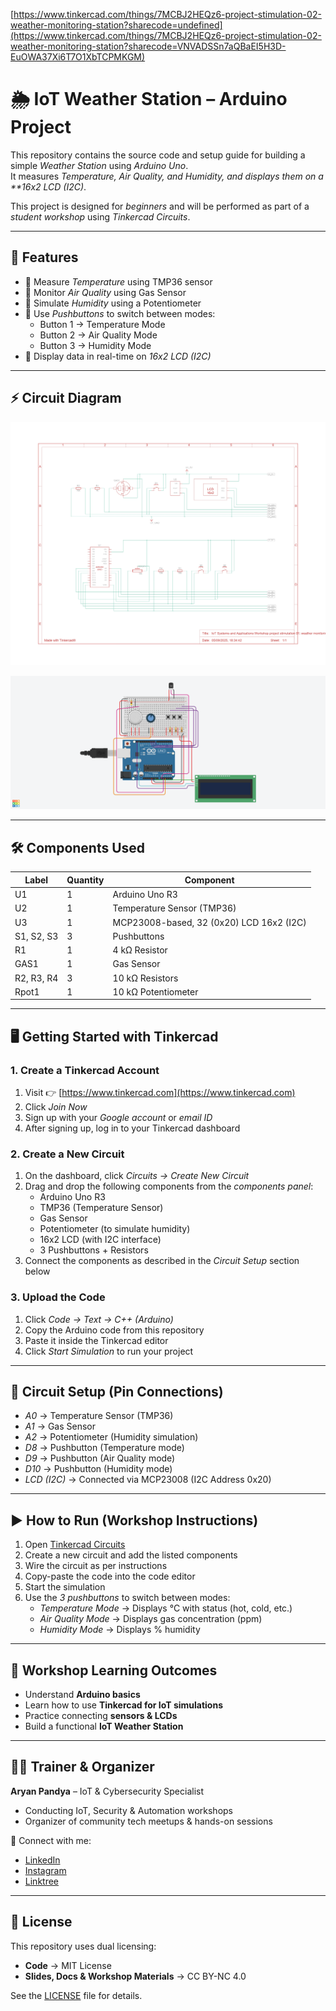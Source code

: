 [https://www.tinkercad.com/things/7MCBJ2HEQz6-project-stimulation-02-weather-monitoring-station?sharecode=undefined](https://www.tinkercad.com/things/7MCBJ2HEQz6-project-stimulation-02-weather-monitoring-station?sharecode=VNVADSSn7aQBaEI5H3D-EuOWA37Xi6T7O1XbTCPMKGM)

# 🌦 IoT Weather Station – Arduino Project

This repository contains the source code and setup guide for building a simple *Weather Station* using *Arduino Uno*.  
It measures *Temperature, Air Quality, and Humidity, and displays them on a **16x2 LCD (I2C)*.  

This project is designed for *beginners* and will be performed as part of a *student workshop* using *Tinkercad Circuits*.

---

## 📌 Features
- 📍 Measure *Temperature* using TMP36 sensor  
- 📍 Monitor *Air Quality* using Gas Sensor  
- 📍 Simulate *Humidity* using a Potentiometer  
- 📍 Use *Pushbuttons* to switch between modes:
  - Button 1 → Temperature Mode  
  - Button 2 → Air Quality Mode  
  - Button 3 → Humidity Mode  
- 📍 Display data in real-time on *16x2 LCD (I2C)*  

---

## ⚡ Circuit Diagram

![Circuit Diagram](./circuit.jpg)


![Circuit Diagram](./Incredible%20Blorr-Fulffy.png)


---

## 🛠 Components Used

| Label | Quantity | Component |
|-------|----------|-----------|
| U1    | 1 | Arduino Uno R3 |
| U2    | 1 | Temperature Sensor (TMP36) |
| U3    | 1 | MCP23008-based, 32 (0x20) LCD 16x2 (I2C) |
| S1, S2, S3 | 3 | Pushbuttons |
| R1    | 1 | 4 kΩ Resistor |
| GAS1  | 1 | Gas Sensor |
| R2, R3, R4 | 3 | 10 kΩ Resistors |
| Rpot1 | 1 | 10 kΩ Potentiometer |

---

## 🖥 Getting Started with Tinkercad

### 1. Create a Tinkercad Account
1. Visit 👉 [https://www.tinkercad.com](https://www.tinkercad.com)  
2. Click *Join Now*  
3. Sign up with your *Google account* or *email ID*  
4. After signing up, log in to your Tinkercad dashboard  

### 2. Create a New Circuit
1. On the dashboard, click *Circuits → Create New Circuit*  
2. Drag and drop the following components from the *components panel*:
   - Arduino Uno R3  
   - TMP36 (Temperature Sensor)  
   - Gas Sensor  
   - Potentiometer (to simulate humidity)  
   - 16x2 LCD (with I2C interface)  
   - 3 Pushbuttons + Resistors  
3. Connect the components as described in the *Circuit Setup* section below  

### 3. Upload the Code
1. Click *Code → Text → C++ (Arduino)*  
2. Copy the Arduino code from this repository  
3. Paste it inside the Tinkercad editor  
4. Click *Start Simulation* to run your project  

---

## 🔌 Circuit Setup (Pin Connections)

- *A0* → Temperature Sensor (TMP36)  
- *A1* → Gas Sensor  
- *A2* → Potentiometer (Humidity simulation)  
- *D8* → Pushbutton (Temperature mode)  
- *D9* → Pushbutton (Air Quality mode)  
- *D10* → Pushbutton (Humidity mode)  
- *LCD (I2C)* → Connected via MCP23008 (I2C Address 0x20)    

---

## ▶ How to Run (Workshop Instructions)
1. Open [Tinkercad Circuits](https://www.tinkercad.com)  
2. Create a new circuit and add the listed components  
3. Wire the circuit as per instructions  
4. Copy-paste the code into the code editor  
5. Start the simulation  
6. Use the *3 pushbuttons* to switch between modes:  
   - *Temperature Mode* → Displays °C with status (hot, cold, etc.)  
   - *Air Quality Mode* → Displays gas concentration (ppm)  
   - *Humidity Mode* → Displays % humidity  

---

## 🎯 Workshop Learning Outcomes
- Understand **Arduino basics**  
- Learn how to use **Tinkercad for IoT simulations**  
- Practice connecting **sensors & LCDs**  
- Build a functional **IoT Weather Station**  

---

## 👨‍🏫 Trainer & Organizer
**Aryan Pandya** – IoT & Cybersecurity Specialist  
- Conducting IoT, Security & Automation workshops  
- Organizer of community tech meetups & hands-on sessions  

🔗 Connect with me:  
- [LinkedIn](https://www.linkedin.com/in/aryan-pandya)  
- [Instagram](https://instagram.com/yourprofile)  
- [Linktree](https://linktr.ee/yourprofile)  

---

## 📜 License
This repository uses dual licensing:  

- **Code** → MIT License  
- **Slides, Docs & Workshop Materials** → CC BY-NC 4.0  

See the [LICENSE](./LICENSE) file for details.  


